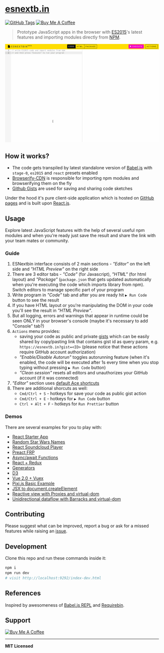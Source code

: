 # [esnextb.in](https://esnextb.in)

[![GitHub Tags](https://img.shields.io/github/tag/voronianski/esnextbin.svg)](https://github.com/voronianski/esnextbin/tags)
<a href="https://www.buymeacoffee.com/voronianski" target="_blank"><img src="https://www.buymeacoffee.com/assets/img/custom_images/orange_img.png" height="20" alt="Buy Me A Coffee" style="height: auto !important;width: auto !important;" ></a>

> Prototype JavaScript apps in the browser with [ES2015](https://babeljs.io/docs/learn-es2015)'s latest features and importing modules directly from [NPM](https://www.npmjs.com).

[<img src="esnextbin-beta-demo.gif" width="650" />](https://esnextb.in)

## How it works?

- The code gets transpiled by latest standalone version of [Babel.js](http://babeljs.io) with `stage-0`, `es2015` and `react` presets enabled
- [Browserify-CDN](https://wzrd.in) is responsible for importing npm modules and browserifying them on the fly
- [Github Gists](https://gist.github.com) are used for saving and sharing code sketches

Under the hood it's pure client-side application which is hosted on [GitHub pages](https://pages.github.com) and is built upon [React.js](https://facebook.github.io/react).

## Usage

Explore latest JavaScript features with the help of several useful npm modules and when you're ready just save the result and share the link with your team mates or community.

### Guide

1. ESNextbin interface consists of 2 main sections - _"Editor"_ on the left side and _"HTML Preview"_ on the right side
2. There are 3 editor tabs - _"Code"_ (for Javascript), _"HTML"_ (for html layout) and _"Package"_ (`package.json` that gets updated automatically when you're executing the code which imports library from npm). Switch editors to manage specific part of your program
3. Write program in _"Code"_ tab and after you are ready hit `▶ Run Code` button to see the result
4. If you have HTML layout or you're manipulating the DOM in your code you'll see the result in _"HTML Preview"_.
5. But all logging, errors and warnings that appear in runtime could be seen ONLY in your browser's console (maybe it's necessary to add "Console" tab?)
6. `Actions` menu provides:
   - saving your code as public and private [gists](https://gist.github.com/) which can be easily shared by copy/pasting link that contains gist id as query param, e.g. `https://esnextb.in?gist=<ID>` (please notice that these actions require GitHub account authorization)
   - _"Enable/Disable Autorun"_ toggles autorunning feature (when it's enabled, the code will be executed after 1s every time when you stop typing without pressing `▶ Run Code` button)
   - _"Clean session"_ resets all editors and unauthorizes your GitHub account (if it was connected)
7. _"Editor"_ section uses [default Ace shortcuts](https://github.com/ajaxorg/ace/wiki/Default-Keyboard-Shortcuts)
8. There are additional shorcuts as well:
   - `Cmd/Ctrl + S` - hotkeys for save your code as public gist action
   - `Cmd/Ctrl + E` - hotkeys for `▶ Run Code` button
   - `Ctrl + Alt + F` - hotkeys for `Run Prettier` button

### Demos

There are several examples for you to play with:

- [React Starter App](https://esnextb.in/?gist=b7e541a42c7c1218cad6)
- [Random Star Wars Names](https://esnextb.in/?gist=27fd38f51a4a9303e9c7)
- [React Soundcloud Player](https://esnextb.in/?gist=a649fc804a722e49fc71)
- [Preact FRP](https://esnextb.in/?gist=ba28702c94e22d26e3bc)
- [Async/await Functions](https://esnextb.in/?gist=f7a6a4cf4c6bf4099fdc)
- [React + Redux](https://esnextb.in/?gist=d6daac6224af08d799bc)
- [Generators](https://esnextb.in/?gist=0f174a29ca6623afe456)
- [D3](https://esnextb.in/?gist=9eac7e72521c21e98817)
- [Vue 2.0 + Vuex](https://esnextb.in/?gist=bd1916ac0c96d75785f8433249967eb2)
- [Pixi.js Basic Example](https://esnextb.in/?gist=f6a3a6197346d4168a5fbbc3ef6b0747)
- [JSX to document.createElement](https://esnextb.in/?gist=f81cbfcb65f3bfbc0d1c5ccc3c748ca5)
- [Reactive view with Proxies and virtual-dom](https://esnextb.in/?gist=8e8b74861f299a672075ae155a86f444)
- [Unidirectional dataflow with Barracks and virtual-dom](https://esnextb.in/?gist=1fbca0bc6537a402e915c0cee53aa4a7)

## Contributing

Please suggest what can be improved, report a bug or ask for a missed features while raising an [issue](https://github.com/voronianski/esnextbin/issues).

## Development

Clone this repo and run these commands inside it:

```bash
npm i
npm run dev
# visit http://localhost:9292/index-dev.html
```

## References

Inspired by awesomeness of [Babel.js REPL](http://babeljs.io/repl) and [Requirebin](http://requirebin.com).

## Support

<a href="https://www.buymeacoffee.com/voronianski" target="_blank"><img src="https://www.buymeacoffee.com/assets/img/custom_images/orange_img.png" width="150" alt="Buy Me A Coffee" style="height: auto !important;width: auto !important;" ></a>

---

**MIT Licensed**
